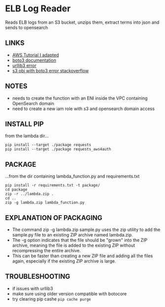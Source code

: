 # ELB Log Reader
Reads ELB logs from an S3 bucket, unzips them, extract terms into json and sends to opensearch

## LINKS
- [AWS Tutorial I adapted](https://docs.aws.amazon.com/opensearch-service/latest/developerguide/integrations.html#integrations-s3-lambda)
- [boto3 documentation](boto3.amazonaws.com/v1/documentation/api/latest/reference/services/s3/client/put_object.html)
- [urllib3 error](https://urllib3.readthedocs.io/en/stable/v2-migration-guide.html#importerror-cannot-import-name-default-ciphers-from-urllib3-util-ssl)
- [s3 obj with boto3 error stackoverflow](https://stackoverflow.com/questions/31976273/open-s3-object-as-a-string-with-boto3)

## NOTES
- needs to create the function with an ENI inside the VPC containing OpenSearch domain
- need to create a new iam role with s3 and opensearch domain access

## INSTALL PIP
from the lambda dir...
```
pip install --target ./package requests
pip install --target ./package requests_aws4auth
```

## PACKAGE
...from the dir containing lambda_function.py and requirements.txt

```
pip install -r requirements.txt -t package/
cd package
zip -r ../lambda.zip .
cd ..
zip -g lambda.zip lambda_function.py
```

## EXPLANATION OF PACKAGING
- The command zip -g lambda.zip sample.py uses the zip utility to add the sample.py file to an existing ZIP archive named lambda.zip.
- The -g option indicates that the file should be "grown" into the ZIP archive, meaning the file is added to the existing ZIP without recompressing the entire archive.
- This can be faster than creating a new ZIP file and adding all the files again, especially if the existing ZIP archive is large.

## TROUBLESHOOTING
- if issues with urllib3
- make sure using older version compatible with botocore
- try clearing pip cashe ```pip cache purge```
